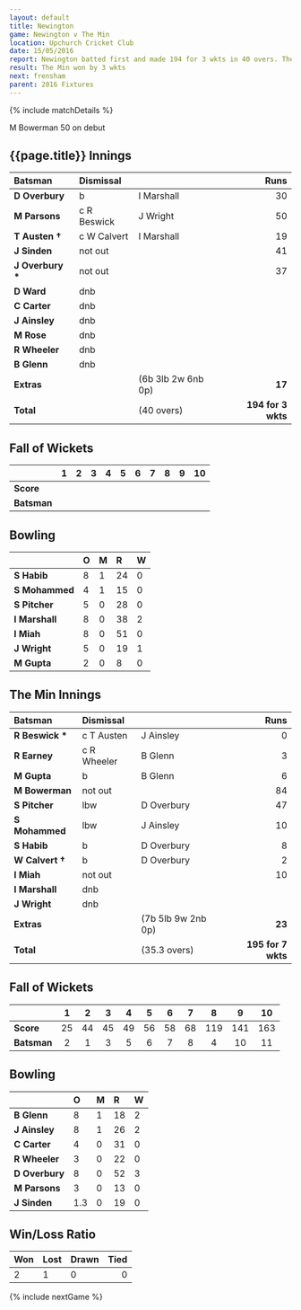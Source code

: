 ```yaml
---
layout: default
title: Newington
game: Newington v The Min
location: Upchurch Cricket Club
date: 15/05/2016
report: Newington batted first and made 194 for 3 wkts in 40 overs. The Min replied with 195 for 7 wkts in 35.3 overs
result: The Min won by 3 wkts
next: frensham
parent: 2016 Fixtures
---
```


{% include matchDetails %}

M Bowerman 50 on debut
 
## {{page.title}} Innings

| Batsman | Dismissal |  | Runs |
|:---|:---|---|---:|
| **D Overbury** | b | I Marshall | 30 | 
| **M Parsons** | c R Beswick | J Wright | 50 | 
| **T Austen &#8224;** | c W Calvert | I Marshall | 19 | 
| **J Sinden** | not out |  | 41 | 
| **J Overbury &#42;** | not out |  | 37 | 
| **D Ward** | dnb |  |  |
| **C Carter** | dnb |  |  |
| **J Ainsley** | dnb |  |  |
| **M Rose** | dnb |  |  |
| **R Wheeler** | dnb |  |  |
| **B Glenn** | dnb |  |  |
| **Extras** | | (6b 3lb 2w 6nb 0p) | **17** |
| **Total** | | (40 overs) | **194 for 3 wkts** | 

## Fall of Wickets

| | 1 | 2 | 3 | 4 | 5 | 6 | 7 | 8 | 9 | 10 |
|---|:---:|:---:|:---:|:---:|:---:|:---:|:---:|:---:|:---:|:---:|
| **Score** |  |  |  |  |  |  |  |  |  |  |
| **Batsman** |  |  |  |  |  |  |  |  |  |  |

## Bowling

| | O | M | R | W |
|---|:---|:---|:---|:---|
| **S Habib** | 8 | 1 | 24 | 0 |
| **S Mohammed** | 4 | 1 | 15 | 0 |
| **S Pitcher** | 5 | 0 | 28 | 0 |
| **I Marshall** | 8 | 0 | 38 | 2 |
| **I Miah** | 8 | 0 | 51 | 0 |
| **J Wright** | 5 | 0 | 19 | 1 |
| **M Gupta** | 2 | 0 | 8 | 0 |

## The Min Innings

| Batsman | Dismissal |  | Runs |
|:---|:---|---|---:|
| **R Beswick &#42;** | c T Austen | J Ainsley | 0 | 
| **R Earney** | c R Wheeler | B Glenn | 3 | 
| **M Gupta** | b | B Glenn | 6 | 
| **M Bowerman** | not out |  | 84 | 
| **S Pitcher** | lbw  | D Overbury | 47 | 
| **S Mohammed** | lbw | J Ainsley | 10 | 
| **S Habib** | b | D Overbury | 8 | 
| **W Calvert &#8224;** | b | D Overbury | 2 | 
| **I Miah** | not out |  | 10 | 
| **I Marshall** | dnb |  |  |
| **J Wright** | dnb |  |  |
| **Extras** | | (7b 5lb 9w 2nb 0p) | **23** |
| **Total** | | (35.3 overs) | **195 for 7 wkts** | 

## Fall of Wickets

| | 1 | 2 | 3 | 4 | 5 | 6 | 7 | 8 | 9 | 10 |
|---|:---:|:---:|:---:|:---:|:---:|:---:|:---:|:---:|:---:|:---:|
| **Score** | 25 | 44 | 45 | 49 | 56 | 58 | 68 | 119 | 141 | 163 | 
| **Batsman** | 2 | 1 | 3 | 5 | 6 | 7 | 8 | 4 | 10 | 11 | 

## Bowling

| | O | M | R | W |
|---|:---|:---|:---|:---|
| **B Glenn** | 8 | 1 | 18 | 2 |
| **J Ainsley** | 8 | 1 | 26 | 2 |
| **C Carter** | 4 | 0 | 31 | 0 |
| **R Wheeler** | 3 | 0 | 22 | 0 |
| **D Overbury** | 8 | 0 | 52 | 3 |
| **M Parsons** | 3 | 0 | 13 | 0 |
| **J Sinden** | 1.3 | 0 | 19 | 0 |

## Win/Loss Ratio

| Won | Lost | Drawn | Tied |
|:---|:---|:---|---:|
| 2 | 1 | 0 | 0 |

{% include nextGame %}